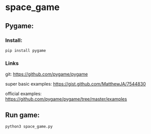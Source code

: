 # space_game


## Pygame:
### Install:
```
pip install pygame
```
### Links
git: https://github.com/pygame/pygame

super basic examples: https://gist.github.com/MatthewJA/7544830

official examples: https://github.com/pygame/pygame/tree/master/examples


## Run game:
```
python3 space_game.py
```

